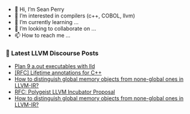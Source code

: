 - 👋 Hi, I’m Sean Perry
- 👀 I’m interested in compilers (c++, COBOL, llvm)
- 🌱 I’m currently learning ...
- 💞️ I’m looking to collaborate on ...
- 📫 How to reach me ...

<!---
s66perry/s66perry is a ✨ special ✨ repository because its `README.md` (this file) appears on your GitHub profile.
You can click the Preview link to take a look at your changes.
--->
### 📕 Latest LLVM Discourse Posts

<!-- DISCOURSE-LLVM:START -->
- [Plan 9 a.out executables with lld](https://discourse.llvm.org/t/plan-9-a-out-executables-with-lld/61438#post_4)
- [[RFC] Lifetime annotations for C++](https://discourse.llvm.org/t/rfc-lifetime-annotations-for-c/61377#post_13)
- [How to distinguish global memory objects from none-global ones in LLVM-IR?](https://discourse.llvm.org/t/how-to-distinguish-global-memory-objects-from-none-global-ones-in-llvm-ir/4617#post_6)
- [RFC: Polygeist LLVM Incubator Proposal](https://discourse.llvm.org/t/rfc-polygeist-llvm-incubator-proposal/60890?page=2#post_28)
- [How to distinguish global memory objects from none-global ones in LLVM-IR?](https://discourse.llvm.org/t/how-to-distinguish-global-memory-objects-from-none-global-ones-in-llvm-ir/4617#post_5)
<!-- DISCOURSE-LLVM:END -->
